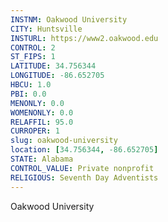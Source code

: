 ```yaml
---
INSTNM: Oakwood University
CITY: Huntsville
INSTURL: https://www2.oakwood.edu
CONTROL: 2
ST_FIPS: 1
LATITUDE: 34.756344
LONGITUDE: -86.652705
HBCU: 1.0
PBI: 0.0
MENONLY: 0.0
WOMENONLY: 0.0
RELAFFIL: 95.0
CURROPER: 1
slug: oakwood-university
location: [34.756344, -86.652705]
STATE: Alabama
CONTROL_VALUE: Private nonprofit
RELIGIOUS: Seventh Day Adventists
---
```

Oakwood University